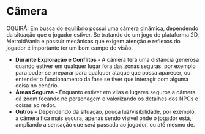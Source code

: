 # Câmera

OQUIRÁ: Em busca do equilíbrio possui uma câmera dinâmica, dependendo da situação que o jogador estiver. Se tratando de um jogo de plataforma 2D, MetroidVania e possuir mecânicas que exigem atenção e reflexos do jogador é importante ter um bom campo de visão.

* **Durante Exploração e Conflitos -** A câmera terá uma distância generosa quando estiver em qualquer lugar fora das zonas seguras, por exemplo para poder se preparar para qualquer ataque que possa aparecer, ou entender o funcionamento da fase se tiver que interagir com alguma coisa no cenário.
* **Áreas Seguras -** Enquanto estiver em vilas e lugares seguros a câmera dá zoom focando no personagem e valorizando os detalhes dos NPCs e coisas ao redor.
* **Outros -** Dependendo da situação, pouca luz/visibilidade, por exemplo, a câmera fica mais escura, apenas sendo visível onde o jogador está, ampliando a sensação que será passada ao jogador, ou até mesmo de.
